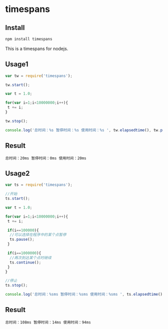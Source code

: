 # timespans

## Install

```bash
npm install timespans
```

This is a timespans for nodejs.


## Usage1

```js
var tw = require('timespans');

tw.start();

var t = 1.0;

for(var i=1;i<10000000;i++){
 t += i;
}

tw.stop();

console.log('总时间：%s 暂停时间：%s 使用时间：%s ', tw.elapsedtime(), tw.pausetime(), tw.usedtime());
```

## Result

```
总时间：20ms 暂停时间：0ms 使用时间：20ms
```

## Usage2

```js
var ts = require('timespans');

//开始
ts.start();

var t = 1.0;

for(var i=1;i<10000000;i++){
 t += i;

 if(i==100000){
  //可以选择在程序中的某个点暂停
  ts.pause();
 }

 if(i==1000000){
  //再次到达某个点时继续
  ts.continue();
 }
}

//停止
ts.stop();

console.log('总时间：%sms 暂停时间：%sms 使用时间：%sms ', ts.elapsedtime(), ts.pausetime(), ts.usedtime());
```

## Result

```
总时间：108ms 暂停时间：14ms 使用时间：94ms
```
